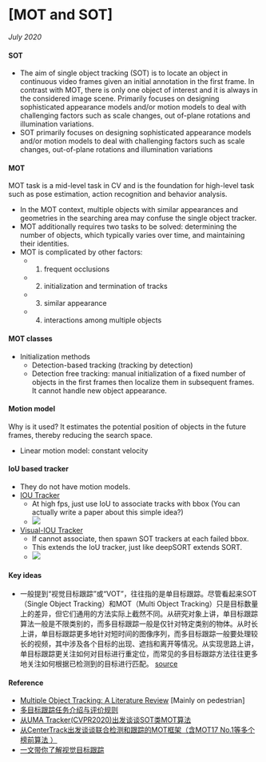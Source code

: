 # [MOT and SOT]

_July 2020_

#### SOT
- The aim of single object tracking (SOT) is to locate an object in continuous video frames given an initial annotation in the first frame. In contrast with MOT, there is only one object of interest and it is always in the considered image scene. Primarily focuses on designing sophisticated appearance models and/or motion models to deal with challenging factors such as scale changes, out of-plane rotations and illumination variations.
- SOT primarily focuses on designing sophisticated appearance models and/or motion models to deal with challenging factors such as scale changes, out-of-plane rotations and illumination variations

#### MOT
MOT task is a mid-level task in CV and is the foundation for high-level task such as pose estimation, action recognition and behavior analysis.

- In the MOT context, multiple objects with similar appearances and geometries in the searching area may confuse the single object tracker. 
- MOT additionally requires two tasks to be solved: determining the number of objects, which typically varies over time, and maintaining their identities.
- MOT is complicated by other factors:
	- 1) frequent occlusions
	- 2) initialization and termination of tracks
	- 3) similar appearance
	- 4) interactions among multiple objects

#### MOT classes
- Initialization methods
	- Detection-based tracking (tracking by detection)
	- Detection free tracking: manual initialization of a fixed number of objects in the first frames then localize them in subsequent frames. It cannot handle new object appearance.

#### Motion model
Why is it used? It estimates the potential position of objects in the future frames, thereby reducing the search space.

- Linear motion model: constant velocity

#### IoU based tracker
- They do not have motion models.
- [IOU Tracker](http://elvera.nue.tu-berlin.de/files/1517Bochinski2017.pdf)
	- At high fps, just use IoU to associate tracks with bbox (You can actually write a paper about this simple idea?)
	- ![](https://pic4.zhimg.com/80/v2-1f662f054e51b6cf9da7cc0f13a05717_1440w.jpg)
- [Visual-IOU Tracker](http://elvera.nue.tu-berlin.de/files/1547Bochinski2018.pdf)
	- If cannot associate, then spawn SOT trackers at each failed bbox.
	- This extends the IoU tracker, just like deepSORT extends SORT.
	- ![](https://pic2.zhimg.com/80/v2-3c9e2cd09efce7bbd2684aa824c50645_1440w.jpg)


#### Key ideas
- 一般提到“视觉目标跟踪”或“VOT”，往往指的是单目标跟踪。尽管看起来SOT（Single Object Tracking）和MOT（Multi Object Tracking）只是目标数量上的差异，但它们通用的方法实际上截然不同。从研究对象上讲，单目标跟踪算法一般是不限类别的，而多目标跟踪一般是仅针对特定类别的物体。从时长上讲，单目标跟踪更多地针对短时间的图像序列，而多目标跟踪一般要处理较长的视频，其中涉及各个目标的出现、遮挡和离开等情况。从实现思路上讲，单目标跟踪更关注如何对目标进行重定位，而常见的多目标跟踪方法往往更多地关注如何根据已检测到的目标进行匹配。 [source](https://zhuanlan.zhihu.com/p/76153871)

#### Reference
- [Multiple Object Tracking: A Literature Review](https://arxiv.org/abs/1409.7618) [Mainly on pedestrian]
- [多目标跟踪任务介绍与评价规则](https://zhuanlan.zhihu.com/p/109764650)
- [从UMA Tracker(CVPR2020)出发谈谈SOT类MOT算法](https://zhuanlan.zhihu.com/p/138443415)
- [从CenterTrack出发谈谈联合检测和跟踪的MOT框架（含MOT17 No.1等多个榜前算法 ）](https://zhuanlan.zhihu.com/p/125395219)
- [一文带你了解视觉目标跟踪](https://zhuanlan.zhihu.com/p/76153871)